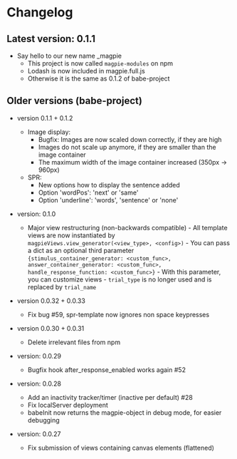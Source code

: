 # Changelog

## Latest version: 0.1.1 

- Say hello to our new name \_magpie 
    - This project is now called `magpie-modules` on npm
    - Lodash is now included in magpie.full.js
    - Otherwise it is the same as 0.1.2 of babe-project

## Older versions (babe-project)

- version 0.1.1 + 0.1.2
    - Image display:
        - Bugfix: Images are now scaled down correctly, if they are high
        - Images do not scale up anymore, if they are smaller than the image container
        - The maximum width of the image container increased (350px -> 960px)
    - SPR:
        - New options how to display the sentence added
        - Option 'wordPos': 'next' or 'same'
        - Option 'underline': 'words', 'sentence' or 'none'

- version: 0.1.0
  
    - Major view restructuring (non-backwards compatible)
          - All template views are now instantiated by `magpieViews.view_generator(<view_type>, <config>)`
              - You can pass a dict as an optional third parameter `{stimulus_container_generator: <custom_func>, answer_container_generator: <custom_func>, handle_response_function: <custom_func>}`
              - With this parameter, you can customize views
          - `trial_type` is no longer used and is replaced by `trial_name`
      
- version 0.0.32 + 0.0.33

    - Fix bug #59, spr-template now ignores non space keypresses

- version 0.0.30 + 0.0.31

    - Delete irrelevant files from npm
    
- version: 0.0.29

	- Bugfix hook after\_response\_enabled works again #52

- version: 0.0.28

	- Add an inactivity tracker/timer (inactive per default) #28
	- Fix localServer deployment
	- babeInit now returns the magpie-object in debug mode, for easier debugging

- version: 0.0.27
 
	- Fix submission of views containing canvas elements (flattened)


